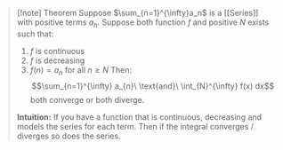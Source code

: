> [!note] Theorem
> Suppose $\sum_{n=1}^{\infty}a_n$ is a [[Series]] with positive terms $a_n$. Suppose both function $f$ and positive $N$ exists such that:
> 1. $f$ is continuous
> 2. $f$ is decreasing
> 3. $f(n)=a_n$ for all $n\ge N$
> Then: $$\sum_{n=1}^{\infty} a_{n}\ \text{and}\ \int_{N}^{\infty} f(x) dx$$
> both converge or both diverge.
> 
> **Intuition:** If you have a function that is continuous, decreasing and models the series for each term. Then if the integral converges / diverges so does the series. 




